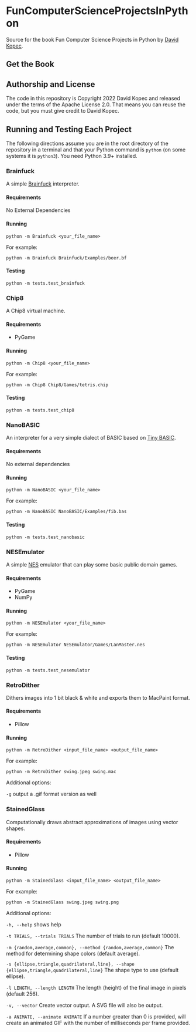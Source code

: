 # FunComputerScienceProjectsInPython
Source for the book Fun Computer Science Projects in Python by [David Kopec](https://davekopec.com).

## Get the Book

## Authorship and License

The code in this repository is Copyright 2022 David Kopec and released under the terms of the Apache License 2.0. That means you can reuse the code, but you must give credit to David Kopec. 

## Running and Testing Each Project

The following directions assume you are in the root directory of the repository in a terminal and that your Python command is `python` (on some systems it is `python3`). You need Python 3.9+ installed.

### Brainfuck

A simple [Brainfuck](https://en.wikipedia.org/wiki/Brainfuck) interpreter.

#### Requirements

No External Dependencies

#### Running

`python -m Brainfuck <your_file_name>`

For example:

`python -m Brainfuck Brainfuck/Examples/beer.bf`

#### Testing

`python -m tests.test_brainfuck`

### Chip8

A Chip8 virtual machine.

#### Requirements

- PyGame

#### Running

`python -m Chip8 <your_file_name>`

For example:

`python -m Chip8 Chip8/Games/tetris.chip`

#### Testing

`python -m tests.test_chip8`

### NanoBASIC

An interpreter for a very simple dialect of BASIC based on [Tiny BASIC](https://en.wikipedia.org/wiki/Tiny_BASIC).

#### Requirements

No external dependencies

#### Running

`python -m NanoBASIC <your_file_name>`

For example:

`python -m NanoBASIC NanoBASIC/Examples/fib.bas`

#### Testing

`python -m tests.test_nanobasic`

### NESEmulator

A simple [NES](https://en.wikipedia.org/wiki/Nintendo_Entertainment_System) emulator that can play some basic public domain games.

#### Requirements

- PyGame
- NumPy

#### Running

`python -m NESEmulator <your_file_name>`

For example:

`python -m NESEmulator NESEmulator/Games/LanMaster.nes`

#### Testing

`python -m tests.test_nesemulator`

### RetroDither

Dithers images into 1 bit black & white and exports them to MacPaint format.

#### Requirements

- Pillow

#### Running

`python -m RetroDither <input_file_name> <output_file_name>`

For example:

`python -m RetroDither swing.jpeg swing.mac`

Additional options:

`-g` output a .gif format version as well

### StainedGlass

Computationally draws abstract approximations of images using vector shapes.

#### Requirements

- Pillow

#### Running

`python -m StainedGlass <input_file_name> <output_file_name>`

For example:

`python -m StainedGlass swing.jpeg swing.png`

Additional options:

`-h, --help`            shows help

`-t TRIALS, --trials TRIALS`
                        The number of trials to run (default 10000).

`-m {random,average,common}, --method {random,average,common}`
                        The method for determining shape colors (default average).

`-s {ellipse,triangle,quadrilateral,line}, --shape {ellipse,triangle,quadrilateral,line}`
                        The shape type to use (default ellipse). 

`-l LENGTH, --length LENGTH`
                        The length (height) of the final image in pixels (default 256). 

`-v, --vector`          Create vector output. A SVG file will also be output.

`-a ANIMATE, --animate ANIMATE` If a number greater than 0 is provided, will create an animated GIF with the number of milliseconds per frame
                        provided.